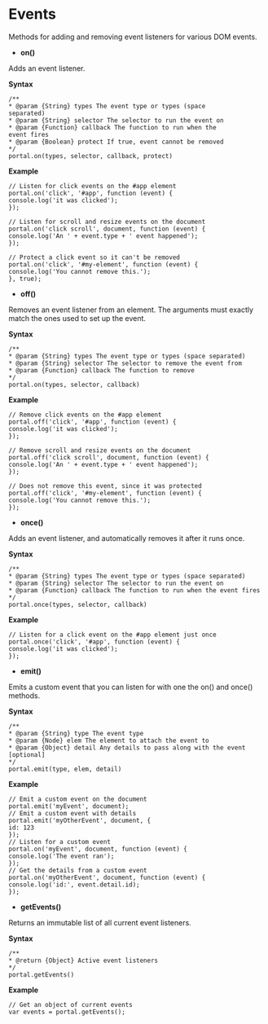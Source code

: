 ﻿---
sidebar_position: 3
---

# Events

<head>
  <meta name="guidename" content="API Management"/>
  <meta name="context" content="GUID-2e695bb8-ac82-4d45-9f59-014880d83c97"/>
</head>

Methods for adding and removing event listeners for various DOM events. 

- **on()**

Adds an event listener.

**Syntax**

```
/**
* @param {String} types The event type or types (space
separated)
* @param {String} selector The selector to run the event on
* @param {Function} callback The function to run when the
event fires
* @param {Boolean} protect If true, event cannot be removed
*/
portal.on(types, selector, callback, protect)
```

**Example**

```
// Listen for click events on the #app element
portal.on('click', '#app', function (event) {
console.log('it was clicked');
});

// Listen for scroll and resize events on the document
portal.on('click scroll', document, function (event) {
console.log('An ' + event.type + ' event happened');
});

// Protect a click event so it can't be removed
portal.on('click', '#my-element', function (event) {
console.log('You cannot remove this.');
}, true);
```

- **off()**

Removes an event listener from an element. The arguments must exactly match the ones used to set up the event.

**Syntax**

```
/**
* @param {String} types The event type or types (space separated)
* @param {String} selector The selector to remove the event from
* @param {Function} callback The function to remove
*/
portal.on(types, selector, callback)
```

**Example**

```
// Remove click events on the #app element
portal.off('click', '#app', function (event) {
console.log('it was clicked');
});

// Remove scroll and resize events on the document
portal.off('click scroll', document, function (event) {
console.log('An ' + event.type + ' event happened');
});

// Does not remove this event, since it was protected
portal.off('click', '#my-element', function (event) {
console.log('You cannot remove this.');
});
```

- **once()**

Adds an event listener, and automatically removes it after it runs once.

**Syntax**

```
/**
* @param {String} types The event type or types (space separated)
* @param {String} selector The selector to run the event on
* @param {Function} callback The function to run when the event fires
*/
portal.once(types, selector, callback)
```

**Example**

```
// Listen for a click event on the #app element just once
portal.once('click', '#app', function (event) {
console.log('it was clicked');
});
```

- **emit()**

Emits a custom event that you can listen for with one the on() and once() methods.

**Syntax**

```
/**
* @param {String} type The event type
* @param {Node} elem The element to attach the event to
* @param {Object} detail Any details to pass along with the event [optional]
*/
portal.emit(type, elem, detail)
```

**Example**

```
// Emit a custom event on the document
portal.emit('myEvent', document);
// Emit a custom event with details
portal.emit('myOtherEvent', document, {
id: 123
});
// Listen for a custom event
portal.on('myEvent', document, function (event) {
console.log('The event ran');
});
// Get the details from a custom event
portal.on('myOtherEvent', document, function (event) {
console.log('id:', event.detail.id);
});
```

- **getEvents()**

Returns an immutable list of all current event listeners.

**Syntax**

```
/**
* @return {Object} Active event listeners
*/
portal.getEvents()
```

**Example**

```
// Get an object of current events
var events = portal.getEvents();
```


